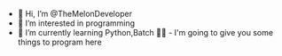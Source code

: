 - 👋 Hi, I’m @TheMelonDeveloper
- 👀 I’m interested in programming 
- 🌱 I’m currently learning Python,Batch
👨‍💻 - I'm going to give you some things to program here 

<!---
TheMelonDeveloper/TheMelonDeveloper is a ✨ special ✨ repository because its `README.md` (this file) appears on your GitHub profile.
You can click the Preview link to take a look at your changes.
--->
